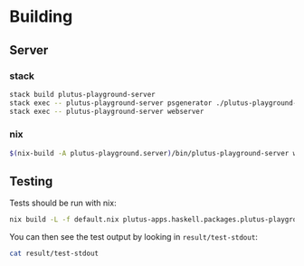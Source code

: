 # Building

## Server

### stack

```sh
stack build plutus-playground-server
stack exec -- plutus-playground-server psgenerator ./plutus-playground-client/generated
stack exec -- plutus-playground-server webserver
```

### nix

```sh
$(nix-build -A plutus-playground.server)/bin/plutus-playground-server webserver
```

## Testing

Tests should be run with nix:

```sh
nix build -L -f default.nix plutus-apps.haskell.packages.plutus-playground-server.checks
```

You can then see the test output by looking in `result/test-stdout`:

```sh
cat result/test-stdout
```
